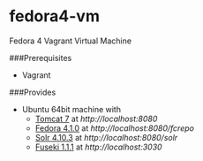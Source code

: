 # fedora4-vm
Fedora 4 Vagrant Virtual Machine 

###Prerequisites
* Vagrant

###Provides
* Ubuntu 64bit machine with 
  + [Tomcat 7](http://tomcat.apache.org) at *http://localhost:8080*
  + [Fedora 4.1.0](http://fedora.info/about) at *http://localhost:8080/fcrepo*
  + [Solr 4.10.3](http://lucene.apache.org/solr/) at *http://localhost:8080/solr*
  + [Fuseki 1.1.1](http://jena.apache.org/documentation/serving_data/index.html) at *http://localhost:3030*
